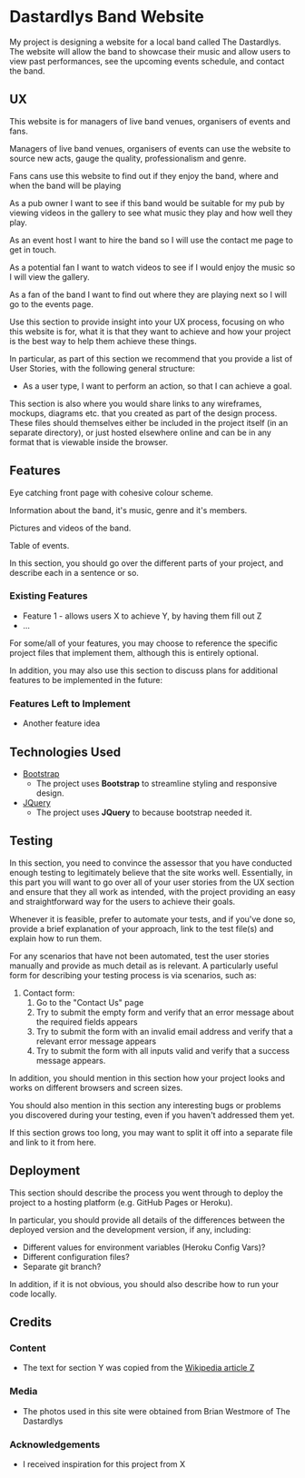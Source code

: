 # Dastardlys Band Website

My project is designing a website for a local band called The Dastardlys.
The website will allow the band to showcase their music and allow users to view past performances, see the upcoming events schedule, and contact the band.
 
## UX
 
This website is for managers of live band venues, organisers of events and fans.

Managers of live band venues, organisers of events can use the website to source new acts, gauge the quality, professionalism and genre.

Fans cans use this website to find out if they enjoy the band, where and when the band will be playing

As a pub owner I want to see if this band would be suitable for my pub by viewing videos in the gallery to see what music they play and how well they play.

As an event host I want to hire the band so I will use the contact me page to get in touch.

As a potential fan I want to watch videos to see if I would enjoy the music so I will view the gallery.

As a fan of the band I want to find out where they are playing next so I will go to the events page.
 
Use this section to provide insight into your UX process, focusing on who this website is for, what it is that they want to achieve and how your project is the best way to help them achieve these things.

In particular, as part of this section we recommend that you provide a list of User Stories, with the following general structure:
- As a user type, I want to perform an action, so that I can achieve a goal.

This section is also where you would share links to any wireframes, mockups, diagrams etc. that you created as part of the design process. These files should themselves either be included in the project itself (in an separate directory), or just hosted elsewhere online and can be in any format that is viewable inside the browser.

## Features

Eye catching front page with cohesive colour scheme.

Information about the band, it's music, genre and it's members.

Pictures and videos of the band.

Table of events.

In this section, you should go over the different parts of your project, and describe each in a sentence or so.
 
### Existing Features
- Feature 1 - allows users X to achieve Y, by having them fill out Z
- ...

For some/all of your features, you may choose to reference the specific project files that implement them, although this is entirely optional.

In addition, you may also use this section to discuss plans for additional features to be implemented in the future:

### Features Left to Implement
- Another feature idea

## Technologies Used

- [Bootstrap](https://getbootstrap.com/)
    - The project uses **Bootstrap** to streamline styling and responsive design.
- [JQuery](https://jquery.com)
    - The project uses **JQuery** to because bootstrap needed it.


## Testing

In this section, you need to convince the assessor that you have conducted enough testing to legitimately believe that the site works well. Essentially, in this part you will want to go over all of your user stories from the UX section and ensure that they all work as intended, with the project providing an easy and straightforward way for the users to achieve their goals.

Whenever it is feasible, prefer to automate your tests, and if you've done so, provide a brief explanation of your approach, link to the test file(s) and explain how to run them.

For any scenarios that have not been automated, test the user stories manually and provide as much detail as is relevant. A particularly useful form for describing your testing process is via scenarios, such as:

1. Contact form:
    1. Go to the "Contact Us" page
    2. Try to submit the empty form and verify that an error message about the required fields appears
    3. Try to submit the form with an invalid email address and verify that a relevant error message appears
    4. Try to submit the form with all inputs valid and verify that a success message appears.

In addition, you should mention in this section how your project looks and works on different browsers and screen sizes.

You should also mention in this section any interesting bugs or problems you discovered during your testing, even if you haven't addressed them yet.

If this section grows too long, you may want to split it off into a separate file and link to it from here.

## Deployment

This section should describe the process you went through to deploy the project to a hosting platform (e.g. GitHub Pages or Heroku).

In particular, you should provide all details of the differences between the deployed version and the development version, if any, including:
- Different values for environment variables (Heroku Config Vars)?
- Different configuration files?
- Separate git branch?

In addition, if it is not obvious, you should also describe how to run your code locally.


## Credits

### Content
- The text for section Y was copied from the [Wikipedia article Z](https://en.wikipedia.org/wiki/Z)

### Media
- The photos used in this site were obtained from Brian Westmore of The Dastardlys

### Acknowledgements

- I received inspiration for this project from X